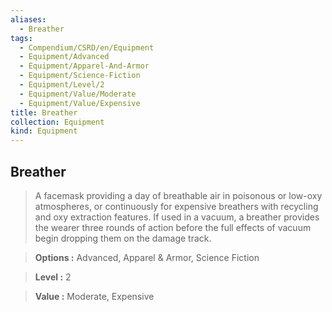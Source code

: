 ```yaml
---
aliases:
  - Breather
tags:
  - Compendium/CSRD/en/Equipment
  - Equipment/Advanced
  - Equipment/Apparel-And-Armor
  - Equipment/Science-Fiction
  - Equipment/Level/2
  - Equipment/Value/Moderate
  - Equipment/Value/Expensive
title: Breather
collection: Equipment
kind: Equipment
---
```

## Breather    
    
>A facemask providing a day of breathable air in poisonous or low-oxy atmospheres, or continuously for expensive breathers with recycling and oxy extraction features. If used in a vacuum, a breather provides the wearer three rounds of action before the full effects of vacuum begin dropping them on the damage track.    
> **Options :** Advanced, Apparel & Armor, Science Fiction    
> **Level :** 2    
> **Value :** Moderate, Expensive